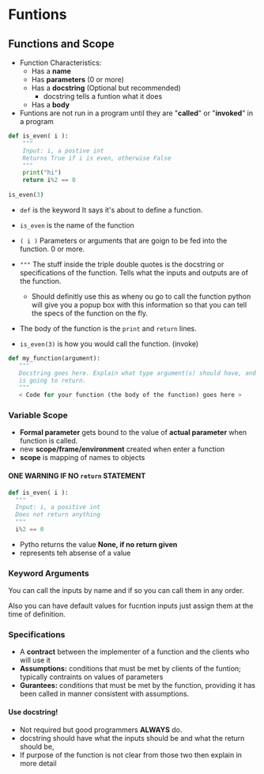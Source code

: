 # Funtions
## Functions and Scope

- Function Characteristics:
  - Has a __name__
  - Has __parameters__ (0 or more)
  - Has a __docstring__ (Optional but recommended)
    - docstring tells a funtion what it does
  - Has a __body__
- Funtions are not run in a program until they are "__called__" or "__invoked__" in a program


```python
def is_even( i ):
    """
    Input: i, a postive int
    Returns True if i is even, otherwise False
    """
    print("hi")
    return i%2 == 0
    
is_even(3)
```

- `def` is the keyword It says it's about to define a function.
- `is_even` is the name of the function
- `( i )`  Parameters or arguments that are goign to be fed into the function.  0 or more.
- `"""` The stuff inside the triple double quotes is the docstring or specifications of the function.  Tells what the inputs and outputs are of the function.
  - Should definitly use this as wheny ou go to call the function python will give you a popup box with this information so that you can tell the specs of the function on the fly.

- The body of the function is the `print` and `return` lines.

- `is_even(3)`  is how you would call the function.  (invoke)

```python
def my_function(argument):
   """
   Docstring goes here. Explain what type argument(s) should have, and what your function
   is going to return.
   """
   < Code for your function (the body of the function) goes here >
```

### Variable Scope

- __Formal parameter__ gets bound to the value of __actual parameter__ when function is called.
- new __scope/frame/environment__ created when enter a function
- __scope__ is mapping of names to objects

#### ONE WARNING IF NO `return` STATEMENT
```python
def is_even( i ):
  """
  Input: i, a positive int
  Does not return anything
  """
  i%2 == 0
```
- Pytho returns the value __None, if no return given__
- represents teh absense of a value


### Keyword Arguments

You can call the inputs by name and if so you can call them in any order.

Also you can have default values for fucntion inputs just assign them at the time of definition.

### Specifications
-  A __contract__ between the implementer of a function and the clients who will use it
  - __Assumptions:__ conditions that must be met by clients of the funtion; typically contraints on values of parameters
  - __Gurantees:__ conditions that must be met by the function, providing it has been called in manner consistent with assumptions.

#### Use docstring!

- Not required but good programmers __ALWAYS__ do.
- docstring should have what the inputs should be and what the return should be,
- If purpose of the function is not clear from those two then explain in more detail








